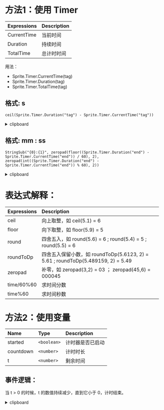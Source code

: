 
# 方法1：使用 Timer 

| Expressions    | Description      |
| :------------- | :--------------- |
| CurrentTime    | 当前时间          |
| Duration       | 持续时间          |
| TotalTime      | 总计时时间        |

用法：    
- Sprite.Timer.CurrentTime(tag)
- Sprite.Timer.Duration(tag)
- Sprite.Timer.TotalTime(tag)


## 格式: s
``` 
ceil(Sprite.Timer.Duration("tag") - Sprite.Timer.CurrentTime("tag"))
```
  
<details><summary>clipboard</summary>

似乎可以直接复制这段东西，然后到事件表里面粘贴。  
但你需要提前创建好 Text, Sprite， Sprite 需要添加 Timer 的 behavior  
  
```
{"is-c3-clipboard-data":true,"type":"events","items":[{"eventType":"block","conditions":[{"id":"on-start-of-layout","objectClass":"System"}],"actions":[{"id":"start-timer","objectClass":"Sprite","behaviorType":"Timer","parameters":{"duration":"5.0","type":"once","tag":"\"end\""}}]},{"eventType":"block","conditions":[{"id":"is-timer-running","objectClass":"Sprite","behaviorType":"Timer","parameters":{"tag":"\"end\""}}],"actions":[{"id":"set-text","objectClass":"Text","parameters":{"text":"ceil(Sprite.Timer.Duration(\"end\") - Sprite.Timer.CurrentTime(\"end\"))"}}]},{"eventType":"block","conditions":[{"id":"on-timer","objectClass":"Sprite","behaviorType":"Timer","parameters":{"tag":"\"end\""}}],"actions":[{"id":"set-text","objectClass":"Text","parameters":{"text":"\"\""}}]}]}
```
</details>

## 格式: mm : ss
```
StringSub("{0}:{1}", zeropad(floor((Sprite.Timer.Duration("end") - Sprite.Timer.CurrentTime("end")) / 60), 2), zeropad(int((Sprite.Timer.Duration("end") - Sprite.Timer.CurrentTime("end")) % 60), 2))
```

<details><summary>clipboard</summary>
```
{"is-c3-clipboard-data":true,"type":"events","items":[{"eventType":"block","conditions":[{"id":"on-start-of-layout","objectClass":"System"}],"actions":[{"id":"start-timer","objectClass":"Sprite","behaviorType":"Timer","parameters":{"duration":"5.0","type":"once","tag":"\"end\""}}]},{"eventType":"block","conditions":[{"id":"is-timer-running","objectClass":"Sprite","behaviorType":"Timer","parameters":{"tag":"\"end\""}}],"actions":[{"id":"set-text","objectClass":"Text","parameters":{"text":"zeropad(floor((Sprite.Timer.Duration(\"end\") - Sprite.Timer.CurrentTime(\"end\")) / 60), 2) & \" : \" & zeropad(int((Sprite.Timer.Duration(\"end\") - Sprite.Timer.CurrentTime(\"end\")) % 60), 2) \r\n"}}]},{"eventType":"block","conditions":[{"id":"on-timer","objectClass":"Sprite","behaviorType":"Timer","parameters":{"tag":"\"end\""}}],"actions":[{"id":"set-text","objectClass":"Text","parameters":{"text":"\"\""}}]}]}
```
</details>


# 表达式解释：

| Expressions    | Description                        |
| :------------- | :--------------------------------- |
| ceil           | 向上取整，如 ceil(5.1) = 6          |
| floor          | 向下取整，如 floor(5.9) = 5         |
| round          | 四舍五入，如 round(5.6) = 6  ;  round(5.4) = 5   ;   round(5.5) = 6   |
| roundToDp      | 四舍五入保留小数，如 roundToDp(5.6123, 2) = 5.61  ;  roundToDp(5.489159, 2) = 5.49  |
| zeropad        | 补零，如 zeropad(3,2) = 03   ； zeropad(45,6) = 000045    |
| time/60%60     | 求时间分数     |
| time%60        | 求时间秒数     |




# 方法2：使用变量

|  Name          | Type          |  Description       |
| :------------- | :------------ | :----------------- |
|  started       | `<boolean>`   | 计时器是否已启动     |
|  countdown     | `<number>`    | 计时时长            |
|  t             | `<number>`    | 剩余时间            |

## 事件逻辑：  
当 t > 0 的时候，t 的数值持续减少，直到它小于 0，计时结束。  


<details><summary>clipboard</summary>

似乎可以直接复制这段东西，然后到事件表里面粘贴。  
但你需要提前创建好 Text

```
{"is-c3-clipboard-data":true,"type":"events","items":[{"eventType":"variable","name":"timer_started","type":"boolean","initialValue":"false","comment":"","isStatic":false,"isConstant":false},{"eventType":"variable","name":"timer_countdown","type":"number","initialValue":"0","comment":"","isStatic":false,"isConstant":false},{"eventType":"variable","name":"t","type":"number","initialValue":"0","comment":"","isStatic":false,"isConstant":false},{"eventType":"block","conditions":[{"id":"on-start-of-layout","objectClass":"System"}],"actions":[{"id":"set-eventvar-value","objectClass":"System","parameters":{"variable":"timer_countdown","value":"10"}},{"id":"set-eventvar-value","objectClass":"System","parameters":{"variable":"t","value":"timer_countdown + 1"}},{"id":"set-boolean-eventvar","objectClass":"System","parameters":{"variable":"timer_started","value":"true"}}]},{"eventType":"block","conditions":[{"id":"compare-boolean-eventvar","objectClass":"System","parameters":{"variable":"timer_started"}}],"actions":[],"children":[{"eventType":"block","conditions":[{"id":"every-x-seconds","objectClass":"System","parameters":{"interval-seconds":"dt"}}],"actions":[],"children":[{"eventType":"block","conditions":[{"id":"compare-eventvar","objectClass":"System","parameters":{"variable":"t","comparison":4,"value":"0"}}],"actions":[{"id":"set-text","objectClass":"Text","disabled":true,"parameters":{"text":"ceil(t)"}},{"id":"set-text","objectClass":"Text","parameters":{"text":"zeropad(floor(t/60%60), 2) & \":\" & zeropad(floor(t%60), 2)\r\n"}},{"id":"set-eventvar-value","objectClass":"System","parameters":{"variable":"t","value":"max(0, t - dt)"}}]},{"eventType":"block","conditions":[{"id":"else","objectClass":"System"}],"actions":[{"id":"wait","objectClass":"System","parameters":{"seconds":"dt"}},{"id":"set-text","objectClass":"Text","parameters":{"text":"\"\""}},{"id":"set-boolean-eventvar","objectClass":"System","parameters":{"variable":"timer_started","value":"false"}}]}]}]}]}
```
</details>
